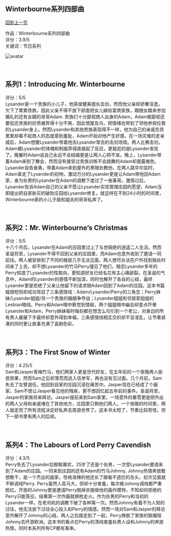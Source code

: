 ## Winterbourne系列四部曲
[回到上一页](https://boheme13.github.io/books/)  &nbsp;&nbsp;

作品：Winterbourne系列四部曲<br>
评分：3.9/5<br>
关键词：节日系列<br>

![avatar](https://i1.wp.com/kimmerseroticbookbanter.com/wp-content/uploads/2018/11/Winterbourne-Series.png?fit=940%2C788&ssl=1)
<br>
<br>
<br>

<!-- 
romance: True
-->


## 系列1：Introducing Mr. Winterbourne <br>
评分：5/5 <br>
Lysander是一个贵族的小儿子，他英俊健美擅长击剑，然而他父亲却骄奢淫逸，欠下了累累债款。因此父亲不得不放下颜面把女儿嫁给富商家族，跟随女婿来参加婚礼的还有女婿的哥哥Adam. 贵族们十分鄙视商人出身的Adam，Adam被鄙视还要偿还贵族的巨债被弄得十分不爽，因此恨屋及乌，把情绪也带到了领他参观伦敦的Lysander身上。然而Lysander和其他贵族表现得不一样，他为自己的亲戚负债累累却看不起商人的态度感到羞耻，Adam开始对他产生好感。在一场灾难的走亲戚后，Adam想要Lysander带着他去Lysander常去的击剑场馆。两人比赛击剑，Adam被Lysander的体魄和制服弄得直接起了反应，更尴尬的是Lysander发现了。晚餐时Adam说自己永远不会结婚更是让两人心照不宣。晚上，Lysander带着Adam来到了舞会，然而没有接受过贵族训练不会跳舞的Adam却面露难色，Lysander自告奋勇，带着Adam来到屋外的黑暗处教他，在两人跳华尔兹时，Adam拿走了Lysander的初吻，激动万分的Lysander更是让Adam带他回Adam家，身为处男的Lysander在Adam的调教下度过了一夜春宵。激情过后，Lysander告诉Adam自己的父亲不愿让Lysander实现管理庄园的愿望，Adam当即提出把自家新买的破败庄园给Lysander修复。就这样在不到24小时的时间里，Winterbourne家的小儿子就和姐夫的哥哥私奔了。
<br>
<br>
<br>



## 系列2：Mr. Winterbourne’s Christmas <br>
评分：5/5 <br>
十八个月后，Lysander在Adam的庄园里过上了与世隔绝的逍遥二人生活。然而圣诞将至，Lysander不得不回到父亲的庄园里，而Adam也意外收到了邀请一同前往。两人被安排到了不同的楼层几乎无法见面，两人想尽办法在户外找到独处时间亲了上去，却不想Lysander的竹马Perry撞见了他们，暗恋Lysander多年的Perry知道了Lysander的性取向，更知道好友已经名花有主心痛欲裂。在圣诞的气息中，Adam的Lysander的感情不断加深，同时也解开了各自的心结，最终Lysander更是拒绝了父亲让他留下的请求随Adam回到了Adam的庄园。这本书篇幅很短但却成功驾驭了三条感情线：Adam/Lysander/Perry的三角恋；Perry妹妹/Lysander姐姐/另一个贵族的婚姻争夺战；Lysander姐姐和邻居家姐姐的Lesbian暗线。Perry和Adam暗中察觉到情敌，两个姐姐暗中幽会却差点吓晕Lysander和Adam，Perry妹妹每时每刻都在想怎么勾引到一个老公，对身边的所有男人屡屡下手最终却意外得到幸福，三条感情线相互交织却不显凌乱，让节奏紧凑的同时更让故事充满了喜剧色彩。
<br>
<br>
<br>



## 系列3：The First Snow of Winter <br>
评分：4.25/5 <br>
Sam和Jasper青梅竹马，他们两家人更是世代好友，在五年前的一个夜晚两人偷尝禁果，然而Sam之后却落荒而逃入伍参军，再也没有见过面。几个月前，Sam失去了左臂退伍，他回到自家的庄园沉浸在痛苦中。Jasper现在已经成了个画家，Sam不想让Jasper看见他的残疾，更不想回忆起五年前的事件。圣诞将至，Jasper的家族将来拜访。Jasper提前来到Sam家里，一场意外的暴雪更是把外出的两人父母和亲戚堵在了其他地方，庄园里只剩他们两人。一个夜晚的时间里，两人就走完了所有流程决定好私奔去周游世界了。这本书太短了，节奏比较奇怪，但下一部书里有两人的后续。
<br>
<br>
<br>



## 系列4：The Labours of Lord Perry Cavendish <br>
评分：4.3/5 <br>
Perry失去了Lysander后郁郁寡欢，25岁了还是个处男，一次受Lysander邀请来到了Adam的庄园。一同来到庄园的还有Adam的竹马Johnny, Johnny热情奔放敢想敢干，是一个杰出的画家，性格泼辣的他还长了跟毫不遮拦的舌头，初次见面就不断调戏Perry. Perry虽然人高马大，但却十分害羞，每次被Johnny调戏都严重脸红。开放的Johnny更是邀请Perry脱掉衣服做他的画作模特，不知如何拒绝的Perry只能答应，结果第一次作画就擦枪走火。作为处男的Perry和当初的Lysander一样，在老司机的调教下破了各种第一次。然而Johnny有着不为人知的过往，他无法放下过往全心投入和Perry的情感。然而一场对Sam和Jasper的拜访意外解开了Johnny的心结，两人之后就走到了一起，Perry挣脱了家族的联婚陪Johnny去环游欧洲。这本书的看点在Perry的清纯害羞处男人设和Johnny的奔放热情，同时本系列所有CP都有客串。